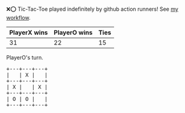 :x::o: Tic-Tac-Toe played indefinitely by github action runners! See [my workflow](.github/workflows/play.yaml).

|PlayerX wins|PlayerO wins|Ties|
|-|-|-|
|31|22|15|

PlayerO's turn.

<pre>
+---+---+---+
|   | X |   |
+---+---+---+
| X |   | X |
+---+---+---+
| O | O |   |
+---+---+---+
</pre>